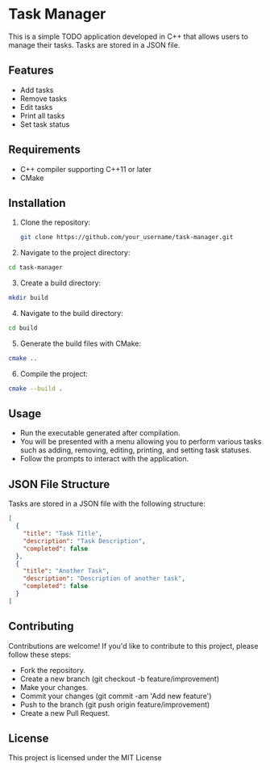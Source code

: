 # Task Manager

This is a simple TODO application developed in C++ that allows users to manage their tasks. Tasks are stored in a JSON file.

## Features

- Add tasks
- Remove tasks
- Edit tasks
- Print all tasks
- Set task status

## Requirements

- C++ compiler supporting C++11 or later
- CMake

## Installation

1. Clone the repository:
   ```sh
   git clone https://github.com/your_username/task-manager.git
   ```

2. Navigate to the project directory:
  ```sh
  cd task-manager
  ```

3. Create a build directory:
  ```sh
  mkdir build
  ```

4. Navigate to the build directory:
  ```sh
  cd build
  ```

5. Generate the build files with CMake:
  ```sh
  cmake ..
  ```

6. Compile the project:
  ```sh
  cmake --build .
  ```

## Usage

- Run the executable generated after compilation.
- You will be presented with a menu allowing you to perform various tasks such as adding, removing, editing, printing, and setting task statuses.
- Follow the prompts to interact with the application.

## JSON File Structure

Tasks are stored in a JSON file with the following structure:

  ```json
  [
    {
      "title": "Task Title",
      "description": "Task Description",
      "completed": false
    },
    {
      "title": "Another Task",
      "description": "Description of another task",
      "completed": false
    }
  ]
  ```

## Contributing

Contributions are welcome! If you'd like to contribute to this project, please follow these steps:

  - Fork the repository.
  - Create a new branch (git checkout -b feature/improvement)
  - Make your changes.
  - Commit your changes (git commit -am 'Add new feature')
  - Push to the branch (git push origin feature/improvement)
  - Create a new Pull Request.

## License

This project is licensed under the MIT License
